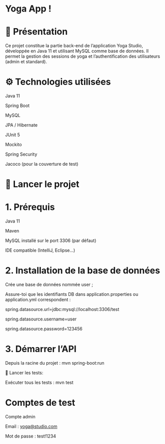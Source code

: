 # Yoga App !

# 📌 Présentation

Ce projet constitue la partie back-end de l’application Yoga Studio, 
développée en Java 11 et utilisant MySQL comme base de données. 
Il permet la gestion des sessions de yoga et l’authentification des utilisateurs (admin et standard).


# ⚙️ Technologies utilisées

Java 11

Spring Boot

MySQL

JPA / Hibernate

JUnit 5

Mockito

Spring Security

Jacoco (pour la couverture de test)

# 🚀 Lancer le projet 

# 1. Prérequis

Java 11

Maven

MySQL installé sur le port 3306 (par défaut)

IDE compatible (IntelliJ, Eclipse...)

# 2. Installation de la base de données

Crée une base de données nommée user ;

Assure-toi que les identifiants DB dans application.properties ou application.yml correspondent :

spring.datasource.url=jdbc:mysql://localhost:3306/test

spring.datasource.username=user

spring.datasource.password=123456

# 3. Démarrer l’API

Depuis la racine du projet : mvn spring-boot:run

🧪 Lancer les tests:

Exécuter tous les tests : mvn test

# Comptes de test

Compte admin

Email : yoga@studio.com

Mot de passe : test!1234